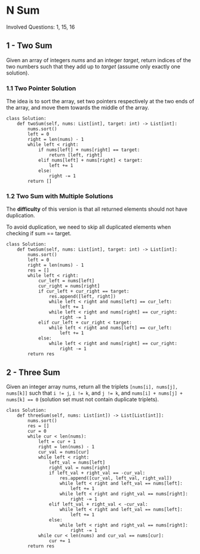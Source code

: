 # N Sum
Involved Questions: 1, 15, 16
## 1 - Two Sum
Given an array of integers _nums_ and an integer _target_, return indices of the two numbers such that they add up to 
_target_ (assume only exactly one solution).

### 1.1 Two Pointer Solution
The idea is to sort the array, set two pointers respectively at the two ends of the array, and move them towards the middle of the array.
``` 
class Solution:
    def twoSum(self, nums: List[int], target: int) -> List[int]:
        nums.sort()
        left = 0
        right = len(nums) - 1
        while left < right:
            if nums[left] + nums[right] == target:
                return [left, right]
            elif nums[left] + nums[right] < target:
                left += 1
            else:
                right -= 1
        return []
```
### 1.2 Two Sum with Multiple Solutions
The **difficulty** of this version is that all returned elements should not have duplication.

To avoid duplication, we need to skip all duplicated elements when checking if sum == target.
```
class Solution:
    def twoSum(self, nums: List[int], target: int) -> List[int]:
        nums.sort()
        left = 0
        right = len(nums) - 1
        res = []
        while left < right:
            cur_left = nums[left]
            cur_right = nums[right]
            if cur_left + cur_right == target:
                res.append([left, right]) 
                while left < right and nums[left] == cur_left:
                    left += 1
                while left < right and nums[right] == cur_right:
                    right -= 1
            elif cur_left + cur_right < target:
                while left < right and nums[left] == cur_left:
                    left += 1
            else:
                while left < right and nums[right] == cur_right:
                    right -= 1
        return res
```

## 2 - Three Sum
Given an integer array nums, return all the triplets `[nums[i], nums[j], nums[k]]` such that `i != j`, `i != k`,
and `j != k`, and `nums[i] + nums[j] + nums[k] == 0` (solution set must not contain duplicate triplets).
``` 
class Solution:
    def threeSum(self, nums: List[int]) -> List[List[int]]:
        nums.sort()
        res = []
        cur = 0
        while cur < len(nums):
            left = cur + 1
            right = len(nums) - 1
            cur_val = nums[cur]
            while left < right:
                left_val = nums[left]
                right_val = nums[right]
                if left_val + right_val == -cur_val:
                    res.append([cur_val, left_val, right_val])
                    while left < right and left_val == nums[left]:
                        left += 1
                    while left < right and right_val == nums[right]:
                        right -= 1
                elif left_val + right_val < -cur_val:
                    while left < right and left_val == nums[left]:
                        left += 1
                else:
                    while left < right and right_val == nums[right]:
                        right -= 1
            while cur < len(nums) and cur_val == nums[cur]:
                cur += 1
        return res
```















